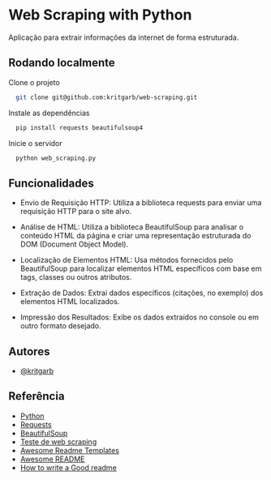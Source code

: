 
# Web Scraping with Python

Aplicação para extrair informações da internet de forma estruturada.


## Rodando localmente

Clone o projeto

```bash
  git clone git@github.com:kritgarb/web-scraping.git
```

Instale as dependências

```bash
  pip install requests beautifulsoup4 
```

Inicie o servidor

```bash
  python web_scraping.py

```


## Funcionalidades

- Envio de Requisição HTTP: Utiliza a biblioteca requests para enviar uma requisição HTTP para o site alvo.

 - Análise de HTML: Utiliza a biblioteca BeautifulSoup para analisar o conteúdo HTML da página e criar uma representação estruturada do DOM (Document Object Model).

 - Localização de Elementos HTML: Usa métodos fornecidos pelo BeautifulSoup para localizar elementos HTML específicos com base em tags, classes ou outros atributos.

 - Extração de Dados: Extrai dados específicos (citações, no exemplo) dos elementos HTML localizados.

 - Impressão dos Resultados: Exibe os dados extraídos no console ou em outro formato desejado.


## Autores

- [@kritgarb](https://www.github.com/kritgarb)


## Referência
 - [Python](https://www.python.org/doc/) 
 - [Requests](https://pypi.org/project/requests/) 
 - [BeautifulSoup](https://pypi.org/project/beautifulsoup4/) 
 - [Teste de web scraping](http://quotes.toscrape.com) 
 - [Awesome Readme Templates](https://awesomeopensource.com/project/elangosundar/awesome-README-templates)
 - [Awesome README](https://github.com/matiassingers/awesome-readme)
 - [How to write a Good readme](https://bulldogjob.com/news/449-how-to-write-a-good-readme-for-your-github-project)

